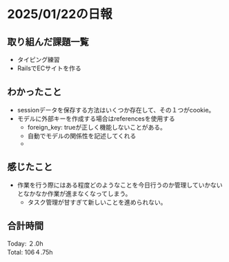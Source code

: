 # 2025/01/22の日報
## 取り組んだ課題一覧
* タイピング練習
*  RailsでECサイトを作る
## わかったこと
* sessionデータを保存する方法はいくつか存在して、その１つがcookie。
* モデルに外部キーを作成する場合はreferencesを使用する
  *  foreign_key: trueが正しく機能しないことがある。
  *  自動でモデルの関係性を記述してくれる
  *   
## 感じたこと
* 作業を行う際にはある程度どのようなことを今日行うのか管理していかないとなかなか作業が進まなくなってしまう。
  *  タスク管理が甘すぎて新しいことを進められない。 
## 合計時間 
Today: ２.0h<br>
Total: 106４.75h
